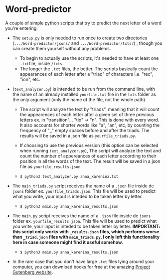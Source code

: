 # Word-predictor

A couple of simple python scripts that try to predict the next letter of a word you're entering.

- The `setup.py` is only needed to run once to create two directories (`.../Word-predictor/jsons/` and `.../Word-predictor/txts/`) , though you can create them yourself without any problems. 
	- To begin to actually use the scripts, it's needed to have at least one `.txt`file, inside `/txts`.
	- The longer the `.txt` files, the better. The scripts basically count the appearances of each letter after a "triad" of characters i.e. "rec", "ion", etc.

- (`text_analyzer.py`) is intended to be run from the command line, with the name of an already installed `yourfile.txt` file in the `txts` folder as the only argument (only the name of the file, not the whole path). 

	- The script will analyze the text by "triads", meaning that it will count the appearences of each letter after a given set of three previous letters ex. in "transition"... "tio" -> "n". This is done with every word. It also accounts for shorter words like "a", "an", etc, by counting the frequency of "_" empty spaces before and after the triads. The results will be saved in a json file as `yourfile_triads.py`.

	- If choosing to use the previous version (this option can be selected when running `text_analyzer.py`), The script will analyze the text and count the number of appereances of each letter according to their position in all the words of the text. The result will be saved in a json file as `yourfile_results.json`.
	
	- `$ python3 text_analyzer.py anna_karenina.txt`

- The `main_triads.py` script receives the name of a `.json` file inside de `jsons` folder ex. `yourfile_triads.json`. This file will be used to predict what you write, your input is inteded to be taken letter by letter.
	- `$ python3 main.py anna_karenina_results.json`

- The `main.py` script receives the name of a `.json` file inside de `jsons` folder ex. `yourfile_results.json`. This file will be used to predict what you write, your input is inteded to be taken letter by letter. **IMPORTANT: this script only works with `_results.json` files, which performs worse than `_triad.json` files with `main_triads.py`, I only left this functionality here in case someone might find it useful somehow.**

	- `$ python3 main.py anna_karenina_results.json`

- In the rare case that you don't have large `.txt` files lying around your computer, you can download books for free at the amazing [Project Gutenberg website](https://www.gutenberg.org).
